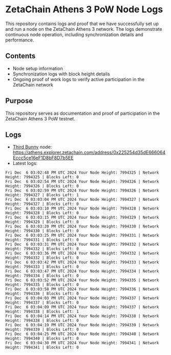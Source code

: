 # ZetaChain Athens 3 PoW Node Logs
This repository contains logs and proof that we have successfully set up and run a node on the ZetaChain Athens 3 network. The logs demonstrate continuous node operation, including synchronization details and performance.

## Contents
- Node setup information
- Synchronization logs with block height details
- Ongoing proof of work logs to verify active participation in the ZetaChain network

## Purpose
This repository serves as documentation and proof of participation in the ZetaChain Athens 3 PoW testnet.

## Logs

- [Third Bunny](https://thirdbunny.xyz/) node: https://athens.explorer.zetachain.com/address/0x225254d35dE666064Eccc5ce16eF1D8bF8D7b5EE
- Latest logs:
```
Fri Dec  6 03:02:48 PM UTC 2024 Your Node Height: 7994325 | Network Height: 7994325 | Blocks Left: 0
Fri Dec  6 03:02:54 PM UTC 2024 Your Node Height: 7994326 | Network Height: 7994326 | Blocks Left: 0
Fri Dec  6 03:02:59 PM UTC 2024 Your Node Height: 7994326 | Network Height: 7994327 | Blocks Left: 1
Fri Dec  6 03:03:04 PM UTC 2024 Your Node Height: 7994327 | Network Height: 7994327 | Blocks Left: 0
Fri Dec  6 03:03:10 PM UTC 2024 Your Node Height: 7994328 | Network Height: 7994328 | Blocks Left: 0
Fri Dec  6 03:03:15 PM UTC 2024 Your Node Height: 7994329 | Network Height: 7994329 | Blocks Left: 0
Fri Dec  6 03:03:20 PM UTC 2024 Your Node Height: 7994330 | Network Height: 7994330 | Blocks Left: 0
Fri Dec  6 03:03:25 PM UTC 2024 Your Node Height: 7994331 | Network Height: 7994331 | Blocks Left: 0
Fri Dec  6 03:03:31 PM UTC 2024 Your Node Height: 7994332 | Network Height: 7994332 | Blocks Left: 0
Fri Dec  6 03:03:36 PM UTC 2024 Your Node Height: 7994332 | Network Height: 7994332 | Blocks Left: 0
Fri Dec  6 03:03:42 PM UTC 2024 Your Node Height: 7994333 | Network Height: 7994333 | Blocks Left: 0
Fri Dec  6 03:03:47 PM UTC 2024 Your Node Height: 7994334 | Network Height: 7994334 | Blocks Left: 0
Fri Dec  6 03:03:52 PM UTC 2024 Your Node Height: 7994335 | Network Height: 7994335 | Blocks Left: 0
Fri Dec  6 03:03:58 PM UTC 2024 Your Node Height: 7994336 | Network Height: 7994336 | Blocks Left: 0
Fri Dec  6 03:04:03 PM UTC 2024 Your Node Height: 7994337 | Network Height: 7994337 | Blocks Left: 0
Fri Dec  6 03:04:09 PM UTC 2024 Your Node Height: 7994337 | Network Height: 7994338 | Blocks Left: 1
Fri Dec  6 03:04:14 PM UTC 2024 Your Node Height: 7994338 | Network Height: 7994338 | Blocks Left: 0
Fri Dec  6 03:04:19 PM UTC 2024 Your Node Height: 7994339 | Network Height: 7994339 | Blocks Left: 0
Fri Dec  6 03:04:25 PM UTC 2024 Your Node Height: 7994340 | Network Height: 7994340 | Blocks Left: 0
Fri Dec  6 03:04:30 PM UTC 2024 Your Node Height: 7994341 | Network Height: 7994341 | Blocks Left: 0
```
